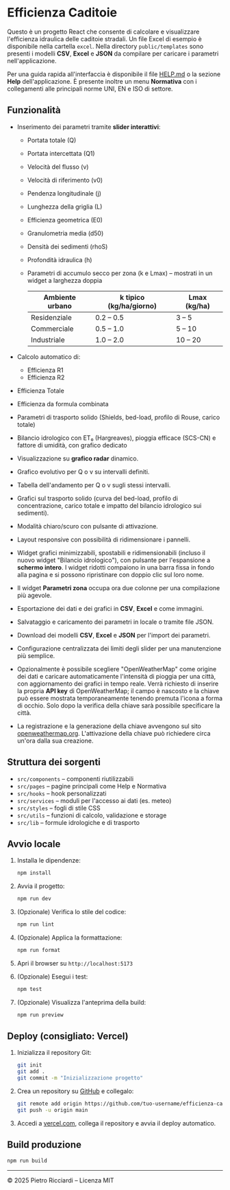 # Efficienza Caditoie

Questo è un progetto React che consente di calcolare e visualizzare l'efficienza idraulica delle caditoie stradali.
Un file Excel di esempio è disponibile nella cartella `excel`.
Nella directory `public/templates` sono presenti i modelli **CSV**, **Excel** e **JSON** da compilare per caricare i parametri nell'applicazione.

Per una guida rapida all'interfaccia è disponibile il file [HELP.md](HELP.md) o la sezione **Help** dell'applicazione. È presente inoltre un menu **Normativa** con i collegamenti alle principali norme UNI, EN e ISO di settore.

## Funzionalità

- Inserimento dei parametri tramite **slider interattivi**:
  - Portata totale (Q)
  - Portata intercettata (Q1)
  - Velocità del flusso (v)
  - Velocità di riferimento (v0)
  - Pendenza longitudinale (j)
  - Lunghezza della griglia (L)
  - Efficienza geometrica (E0)
  - Granulometria media (d50)
  - Densità dei sedimenti (rhoS)
  - Profondità idraulica (h)
  - Parametri di accumulo secco per zona (k e Lmax) – mostrati in un widget a larghezza doppia

    | Ambiente urbano | k tipico (kg/ha/giorno) | Lmax (kg/ha) |
    | --------------- | ----------------------- | ------------ |
    | Residenziale    | 0.2 – 0.5               | 3 – 5        |
    | Commerciale     | 0.5 – 1.0               | 5 – 10       |
    | Industriale     | 1.0 – 2.0               | 10 – 20      |

- Calcolo automatico di:
  - Efficienza R1
  - Efficienza R2
- Efficienza Totale
- Efficienza da formula combinata
- Parametri di trasporto solido (Shields, bed-load, profilo di Rouse, carico totale)
- Bilancio idrologico con ET₀ (Hargreaves), pioggia efficace (SCS-CN) e fattore di umidità, con grafico dedicato

- Visualizzazione su **grafico radar** dinamico.
- Grafico evolutivo per Q o v su intervalli definiti.
- Tabella dell'andamento per Q o v sugli stessi intervalli.
 - Grafici sul trasporto solido (curva del bed-load, profilo di concentrazione,
  carico totale e impatto del bilancio idrologico sui sedimenti).
- Modalità chiaro/scuro con pulsante di attivazione.
- Layout responsive con possibilità di ridimensionare i pannelli.
- Widget grafici minimizzabili, spostabili e ridimensionabili (incluso il nuovo widget "Bilancio idrologico"), con pulsante per l'espansione a **schermo intero**. I widget ridotti compaiono in una barra fissa in fondo alla pagina e si possono ripristinare con doppio clic sul loro nome.
- Il widget **Parametri zona** occupa ora due colonne per una compilazione più agevole.
- Esportazione dei dati e dei grafici in **CSV**, **Excel** e come immagini.
- Salvataggio e caricamento dei parametri in locale o tramite file JSON.
- Download dei modelli **CSV**, **Excel** e **JSON** per l'import dei parametri.
- Configurazione centralizzata dei limiti degli slider per una manutenzione più semplice.
- Opzionalmente è possibile scegliere "OpenWeatherMap" come origine dei dati e
  caricare automaticamente l'intensità di pioggia per una città, con
  aggiornamento dei grafici in tempo reale. Verrà richiesto di inserire la
  propria **API key** di OpenWeatherMap; il campo è nascosto e la chiave può
  essere mostrata temporaneamente tenendo premuta l'icona a forma di occhio.
  Solo dopo la verifica della chiave sarà possibile specificare la città.
- La registrazione e la generazione della chiave avvengono sul sito
  [openweathermap.org](https://openweathermap.org). L'attivazione della chiave
  può richiedere circa un'ora dalla sua creazione.

## Struttura dei sorgenti

- `src/components` – componenti riutilizzabili
- `src/pages` – pagine principali come Help e Normativa
- `src/hooks` – hook personalizzati
- `src/services` – moduli per l'accesso ai dati (es. meteo)
- `src/styles` – fogli di stile CSS
- `src/utils` – funzioni di calcolo, validazione e storage
- `src/lib` – formule idrologiche e di trasporto

## Avvio locale

1. Installa le dipendenze:

   ```bash
   npm install
   ```

2. Avvia il progetto:

   ```bash
   npm run dev
   ```

3. (Opzionale) Verifica lo stile del codice:

   ```bash
   npm run lint
   ```

4. (Opzionale) Applica la formattazione:

   ```bash
   npm run format
   ```

5. Apri il browser su `http://localhost:5173`

6. (Opzionale) Esegui i test:

   ```bash
   npm test
   ```

7. (Opzionale) Visualizza l'anteprima della build:
   ```bash
   npm run preview
   ```

## Deploy (consigliato: Vercel)

1. Inizializza il repository Git:

   ```bash
   git init
   git add .
   git commit -m "Inizializzazione progetto"
   ```

2. Crea un repository su [GitHub](https://github.com) e collegalo:

   ```bash
   git remote add origin https://github.com/tuo-username/efficienza-caditoie.git
   git push -u origin main
   ```

3. Accedi a [vercel.com](https://vercel.com), collega il repository e avvia il deploy automatico.

## Build produzione

```bash
npm run build
```

---

© 2025 Pietro Ricciardi – Licenza MIT
